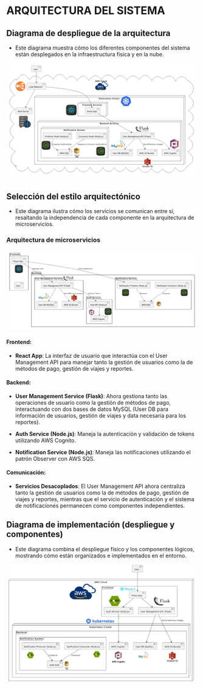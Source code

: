 #   ARQUITECTURA DEL SISTEMA

##  Diagrama de despliegue de la arquitectura 

 

-   Este diagrama muestra cómo los diferentes componentes del sistema están desplegados en la infraestructura física y en la nube. 

![Despliegue](../diagramas/arquitectura/despliegue.jpg)

## Selección del estilo arquitectónico


-   Este diagrama ilustra cómo los servicios se comunican entre sí, resaltando la independencia de cada componente en la arquitectura de microservicios. 

###  Arquitectura de microservicios 

![Estilo arquitectónico](../diagramas/arquitectura/estilo_arquitectonico.jpg)

####  Frontend: 

- **React App**: La interfaz de usuario que interactúa con el User Management API para manejar tanto la gestión de usuarios como la de métodos de pago, gestión de viajes y reportes. 

#### Backend: 

-   **User Management Service (Flask)**: Ahora gestiona tanto las operaciones de usuario como la gestión de métodos de pago, interactuando con dos bases de datos MySQL (User DB para información de usuarios, gestión de viajes y data necesaria para los reportes). 

-   **Auth Service (Node.js)**: Maneja la autenticación y validación de tokens utilizando AWS Cognito. 

-   **Notification Service (Node.js)**: Maneja las notificaciones utilizando el patrón Observer con AWS SQS. 

#### Comunicación: 

-   **Servicios Desacoplados**: El User Management API ahora centraliza tanto la gestión de usuarios como la de métodos de pago, gestión de viajes y reportes, mientras que el servicio de autenticación y el sistema de notificaciones permanecen como componentes independientes. 


##   Diagrama de implementación (despliegue y componentes) 

-   Este diagrama combina el despliegue físico y los componentes lógicos, mostrando cómo están organizados e implementados en el entorno. 

![Implementacion](../diagramas/arquitectura/implementacion.jpg)
